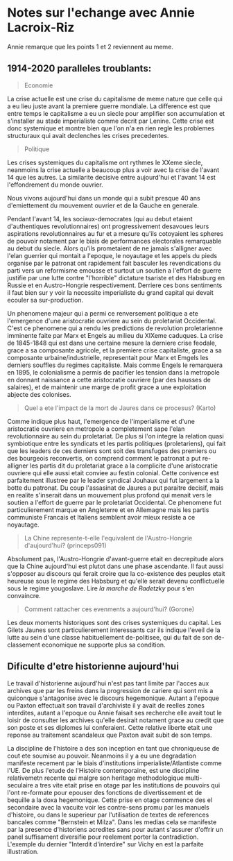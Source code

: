 # Notes sur l'echange avec Annie Lacroix-Riz

Annie remarque que les points 1 et 2 reviennent au meme.

## 1914-2020 paralleles troublants:
> Economie

La crise actuelle est une crise du capitalisme de meme nature que celle qui a eu lieu juste avant la premiere guerre mondiale. La difference est que entre temps le capitalisme a eu un siecle pour amplifier son accumulation et s'installer au stade imperialiste comme decrit par Lenine. Cette crise est donc systemique et montre bien que l'on n'a en rien regle les problemes structuraux qui avait declenches les crises precedentes.

>Politique

Les crises systemiques du capitalisme ont rythmes le XXeme siecle, neanmoins la crise actuelle a beaucoup plus a voir avec la crise de l'avant 14 que les autres. La similarite decisive entre aujourd'hui et l'avant 14 est l'effondrement du monde ouvrier.

Nous vivons aujourd'hui dans un monde qui a subit presque 40 ans d'emiettement du mouvement ouvrier et de la Gauche en generale.

Pendant l'avant 14, les sociaux-democrates (qui au debut etaient d'authentiques revolutionnaires) ont progressivement desavoues leurs aspirations revolutionnaires au fur et a mesure qu'ils cotoyaient les spheres de pouvoir notament par le biais de performances electorales remarquable au debut du siecle. Alors qu'ils prometaient de ne jamais s'alligner avec l'elan guerrier qui montait a l'epoque, le noyautage et les appels du pieds organise par le patronat ont rapidement fait basculer les revendications du parti vers un reformisme emousse et surtout un soutien a l'effort de guerre justifie par une lutte contre "l'horrible" dictature tsariste et des Habsburg en Russie et en Austro-Hongrie respectivement. Derriere ces bons sentiments il faut bien sur y voir la necessite imperialiste du grand capital qui devait ecouler sa sur-production.

Un phenomene majeur qui a permi ce renversement politique a ete l'emergence d'une aristocratie ouvriere au sein du proletariat Occidental. C'est ce phenomene qui a rendu les predictions de revolution proletarienne imminente faite par Marx et Engels au milieu du XIXeme caduques. La crise de 1845-1848 qui est dans une certaine mesure la derniere crise feodale, grace a sa composante agricole, et la premiere crise capitaliste, grace a sa composante urbaine/industrielle, representait pour Marx et Emgels les derniers souffles du regimes capitaliste. Mais comme Engels le remarquera en 1895, le colonialisme a permis de pacifier les tension dans la metropole en donnant naissance a cette aristocratie ouvriere (par des hausses de salaires), et de maintenir une marge de profit grace a une exploitation abjecte des colonises.

> Quel a ete l'impact de la mort de Jaures dans ce procesus? (Karto)

Comme indique plus haut, l'emergence de l'imperialisme et d'une aristocratie ouvriere en metropole a completement sape l'elan revolutionnaire au sein du proletariat. De plus si l'on integre la relation quasi symbiotique entre les syndicats et les partis politiques (proletariens), qui fait que les leaders de ces derniers sont soit des transfuges des premiers ou des bourgeois reconvertis, on comprend comment le patronat a put re-alligner les partis dit du proletariat grace a la complicite d'une aristocratie ouvriere qui elle aussi etait conviee au festin colonial. Cette conivence est parfaitement illustree par le leader syndical Jouhaux qui fut largement a la botte du patronat. Du coup l'assasinat de Jaures a put paraitre decisif, mais en realite s'inserait dans un mouvement plus profond qui menait vers le soutien a l'effort de guerre par le proletariat Occidental. Ce phenomene fut particulierement marque en Angleterre et en Allemagne mais les partis communiste Francais et Italiens semblent avoir mieux resiste a ce noyautage.

>La Chine represente-t-elle l'equivalent de l'Austro-Hongrie d'aujourd'hui? (princeps091)

Absolument pas, l'Austro-Hongrie d'avant-guerre etait en decrepitude alors que la Chine aujourd'hui est plutot dans une phase ascendante. Il faut aussi s'opposer au discours qui ferait croire que la co-existence des peuples etait heureuse sous le regime des Habsburg et qu'elle serait devenu conflictuelle sous le regime yougoslave. Lire *la marche de Radetzky* pour s'en convaincre.

>Comment rattacher ces evenments a aujourd'hui? (Gorone)

Les deux moments historiques sont des crises systemiques du capital. Les Gilets Jaunes sont particulierement interessants car ils indique l'eveil de la lutte au sein d'une classe habituellement de-politisee, qui du fait de son de-classement economique ne supporte plus sa condition.

## Dificulte d'etre historienne aujourd'hui

Le travail d'historienne aujourd'hui n'est pas tant limite par l'acces aux archives que par les freins dans la progression de cariere qui sont mis a quiconque s'antagonise avec le discours hegemonique. Autant a l'epoque ou Paxton effectuait son travail d'archiviste il y avait de reelles zones interdites, autant a l'epoque ou Annie faisait ses recherche elle avait tout le loisir de consulter les archives qu'elle desirait notament grace au credit que son poste et ses diplomes lui conferaient. Cette relative liberte etait une reponse au traitement scandaleux que Paxton avait subit de son temps.

La discipline de l'histoire a des son inception en tant que chroniqueuse de cout ete soumise au pouvoir. Neanmoins il y a eu une degradation manifeste recement par le biais d'institutions imperialiste/Atlantiste comme l'UE. De plus l'etude de l'Histoire contemporaine, est une discipline relativemetn recente qui malgre son heritage methodologique multi-seculaire a tres vite etait prise en otage par les institutions de pouvoirs qui l'ont re-formate pour epouser des fonctions de divertissement et de bequille a la doxa hegemonique. Cette prise en otage commence des el secondaire avec la vacuite voir les contre-sens promu par les manuels d'histoire, ou dans le superieur par l'utilisation de textes de references bancales comme "Bernstein et Milza". Dans les medias cela se manifeste par la presence d'historiens acredites sans pour autant s'assurer d'offrir un panel suffisament diversifie pour reelement porter la contradiction. L'exemple du dernier "Interdit d'interdire" sur Vichy en est la parfaite illustration.

